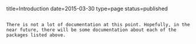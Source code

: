 title=Introduction
date=2015-03-30
type=page
status=published
~~~~~~

There is not a lot of documentation at this point. Hopefully, in the near future, there will be some documentation about each of the packages listed above.